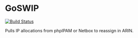 # GoSWIP
[![Build Status](https://travis-ci.org/ryankearney/GoSWIP.svg?branch=develop)](https://travis-ci.org/ryankearney/GoSWIP)

Pulls IP allocations from phpIPAM or Netbox to reassign in ARIN.
